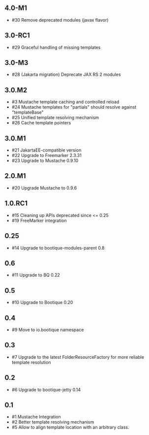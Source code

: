 ## 4.0-M1

*  #30 Remove deprecated modules (javax flavor)

## 3.0-RC1

* #29 Graceful handling of missing templates

## 3.0-M3

* #28 (Jakarta migration) Deprecate JAX RS 2 modules

## 3.0.M2

* #3 Mustache template caching and controlled reload
* #24 Mustache templates for "partials" should resolve against "templateBase"
* #25 Unified template resolving mechanism
* #26 Cache template pointers

## 3.0.M1

* #21 JakartaEE-compatible version
* #22 Upgrade to Freemarker 2.3.31
* #23 Upgrade to Mustache 0.9.10

## 2.0.M1

* #20 Upgrade Mustache to 0.9.6

## 1.0.RC1

* #15 Cleaning up APIs deprecated since <= 0.25
* #19 FreeMarker integration

## 0.25

* #14 Upgrade to bootique-modules-parent 0.8

## 0.6

* #11 Upgrade to BQ 0.22

## 0.5

* #10 Upgrade to Bootique 0.20

## 0.4

* #9 Move to io.bootique namespace

## 0.3

* #7 Upgrade to the latest FolderResourceFactory for more reliable template resolution

## 0.2

* #6 Upgrade to bootique-jetty 0.14

## 0.1

* #1 Mustache Integration
* #2 Better template resolving mechanism
* #5 Allow to align template location with an arbitrary class.
